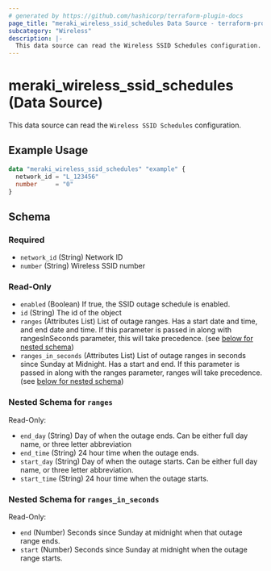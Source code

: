 ```yaml
---
# generated by https://github.com/hashicorp/terraform-plugin-docs
page_title: "meraki_wireless_ssid_schedules Data Source - terraform-provider-meraki"
subcategory: "Wireless"
description: |-
  This data source can read the Wireless SSID Schedules configuration.
---
```


# meraki_wireless_ssid_schedules (Data Source)

This data source can read the `Wireless SSID Schedules` configuration.

## Example Usage

```terraform
data "meraki_wireless_ssid_schedules" "example" {
  network_id = "L_123456"
  number     = "0"
}
```

<!-- schema generated by tfplugindocs -->
## Schema

### Required

- `network_id` (String) Network ID
- `number` (String) Wireless SSID number

### Read-Only

- `enabled` (Boolean) If true, the SSID outage schedule is enabled.
- `id` (String) The id of the object
- `ranges` (Attributes List) List of outage ranges. Has a start date and time, and end date and time. If this parameter is passed in along with rangesInSeconds parameter, this will take precedence. (see [below for nested schema](#nestedatt--ranges))
- `ranges_in_seconds` (Attributes List) List of outage ranges in seconds since Sunday at Midnight. Has a start and end. If this parameter is passed in along with the ranges parameter, ranges will take precedence. (see [below for nested schema](#nestedatt--ranges_in_seconds))

<a id="nestedatt--ranges"></a>
### Nested Schema for `ranges`

Read-Only:

- `end_day` (String) Day of when the outage ends. Can be either full day name, or three letter abbreviation
- `end_time` (String) 24 hour time when the outage ends.
- `start_day` (String) Day of when the outage starts. Can be either full day name, or three letter abbreviation.
- `start_time` (String) 24 hour time when the outage starts.


<a id="nestedatt--ranges_in_seconds"></a>
### Nested Schema for `ranges_in_seconds`

Read-Only:

- `end` (Number) Seconds since Sunday at midnight when that outage range ends.
- `start` (Number) Seconds since Sunday at midnight when the outage range starts.
